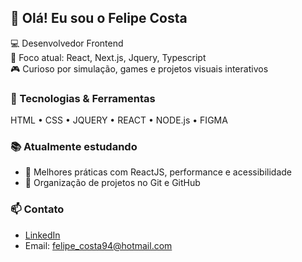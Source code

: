## 👋 Olá! Eu sou o Felipe Costa

💻 Desenvolvedor Frontend  
🎯 Foco atual: React, Next.js, Jquery, Typescript  
🎮 Curioso por simulação, games e projetos visuais interativos  

### 🚀 Tecnologias & Ferramentas  
HTML • CSS • JQUERY • REACT • NODE.js • FIGMA  

### 📚 Atualmente estudando  
- 🔸 Melhores práticas com ReactJS, performance e acessibilidade  
- 🔸 Organização de projetos no Git e GitHub  

### 📫 Contato  
- [LinkedIn](https://www.linkedin.com/in/felipe1994costa/)  
- Email: felipe_costa94@hotmail.com
